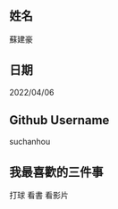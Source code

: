 
姓名
----
蘇建豪

日期
----
2022/04/06

Github Username
---------------
suchanhou

我最喜歡的三件事
---------------
打球 看書 看影片